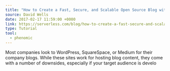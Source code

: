 ```yaml
---
title: "How to Create a Fast, Secure, and Scalable Open Source Blog with React + Markdown"
source: David Wells
date: 2017-02-17 11:59:00 +0000
link: https://serverless.com/blog/how-to-create-a-fast-secure-and-scalable-open-source-blog-with-react-markdown/
type: Tutorial
tool:
  - phenomic
---
```

Most companies look to WordPress, SquareSpace, or Medium for their company blogs. While these sites work for hosting blog content, they come with a number of downsides, especially if your target audience is develo





